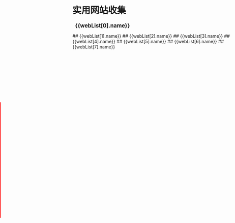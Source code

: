 # 实用网站收集

<script setup>
import { ref } from 'vue'
import cardList from './card-list.vue'
import webList from './webList.js'
</script>

## {{webList[0].name}}

<card-list :data-list="webList[0].item" />
## {{webList[1].name}}
<card-list :data-list="webList[1].item" />
## {{webList[2].name}}
<card-list :data-list="webList[2].item" />
## {{webList[3].name}}
<card-list :data-list="webList[3].item" />
## {{webList[4].name}}
<card-list :data-list="webList[4].item" />
## {{webList[5].name}}
<card-list :data-list="webList[5].item" />
## {{webList[6].name}}
<card-list :data-list="webList[6].item" />
## {{webList[7].name}}
<card-list :data-list="webList[7].item" />

<style scoped lang="scss">
h2{
    font-size:17px;
    padding:0 0 0 8px !important;
    border:none;
    margin-top:20px !important;
    a{
        top:0 !important;
    }
    &::before{
        content:'';
        width:2px;
        height:80%;
        position:absolute;
        left:0;
        top:50%;
        transform: translateY(-50%);
        background-color:red;
    }
}
</style>
